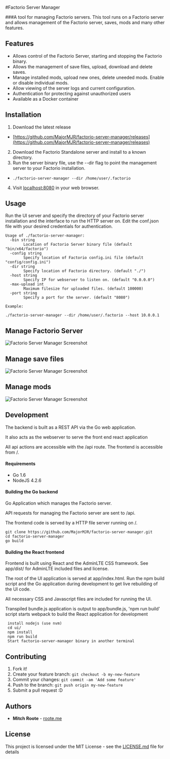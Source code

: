 #Factorio Server Manager

###A tool for managing Factorio servers.
This tool runs on a Factorio server and allows management of the Factorio server, saves, mods and many other features.

## Features
* Allows control of the Factorio Server, starting and stopping the Factorio binary.
* Allows the management of save files, upload, download and delete saves.
* Manage installed mods, upload new ones, delete uneeded mods.  Enable or disable individual mods.
* Allow viewing of the server logs and current configuration.
* Authentication for protecting against unauthorized users
* Available as a Docker container

## Installation
1. Download the latest release
  * [https://github.com/MajorMJR/factorio-server-manager/releases](https://github.com/MajorMJR/factorio-server-manager/releases)
2. Download the Factorio Standalone server and install to a known directory. 
3. Run the server binary file, use the --dir flag to point the management server to your Factorio installation.
  * ```./factorio-server-manager --dir /home/user/.factorio ```
4. Visit [localhost:8080](localhost:8080) in your web browser.

## Usage
Run the UI server and  specify the directory of your Factorio server installation and the interface to run the HTTP server on.  Edit the conf.json file with your desired credentials for authentication.
```
Usage of ./factorio-server-manager:
  -bin string
        Location of Factorio Server binary file (default "bin/x64/factorio")
  -config string
        Specify location of Factorio config.ini file (default "config/config.ini")
  -dir string
        Specify location of Factorio directory. (default "./")
  -host string
        Specify IP for webserver to listen on. (default "0.0.0.0")
  -max-upload int
        Maximum filesize for uploaded files. (default 100000)
  -port string
        Specify a port for the server. (default "8080")

Example:

./factorio-server-manager --dir /home/user/.factorio --host 10.0.0.1

```

## Manage Factorio Server
![Factorio Server Manager Screenshot](http://imgur.com/kUasJQq.png "Factorio Server Manager")

## Manage save files
![Factorio Server Manager Screenshot](http://i.imgur.com/wZqOuBZ.png "Factorio Server Manager")

## Manage mods
![Factorio Server Manager Screenshot](http://i.imgur.com/45ab48W.png "Factorio Server Manager")



## Development
The backend is built as a REST API via the Go web application.  

It also acts as the webserver to serve the front end react application

All api actions are accessible with the /api route.  The frontend is accessible from /.

#### Requirements
+ Go 1.6
+ NodeJS 4.2.6

#### Building the Go backend
Go Application which manages the Factorio server.

API requests for managing the Factorio server are sent to /api.

The frontend code is served by a HTTP file server running on /.
```
git clone https://github.com/MajorMJR/factorio-server-manager.git
cd factorio-server-manager
go build
```

#### Building the React frontend
Frontend is built using React and the AdminLTE CSS framework. See app/dist/ for AdminLTE included files and license.

The root of the UI application is served at app/index.html.  Run the npm build script and the Go application during development to get live rebuilding of the UI code.

All necessary CSS and Javascript files are included for running the UI.

Transpiled bundle.js application is output to app/bundle.js, 'npm run build' script starts webpack to build the React application for development
```
 install nodejs (use nvm)
 cd ui/
 npm install
 npm run build
 Start factorio-server-manager binary in another terminal
```

## Contributing
1. Fork it!
2. Create your feature branch: `git checkout -b my-new-feature`
3. Commit your changes: `git commit -am 'Add some feature'`
4. Push to the branch: `git push origin my-new-feature`
5. Submit a pull request :D

## Authors

* **Mitch Roote** - [roote.me](https://roote.me)

## License

This project is licensed under the MIT License - see the [LICENSE.md](LICENSE.md) file for details
